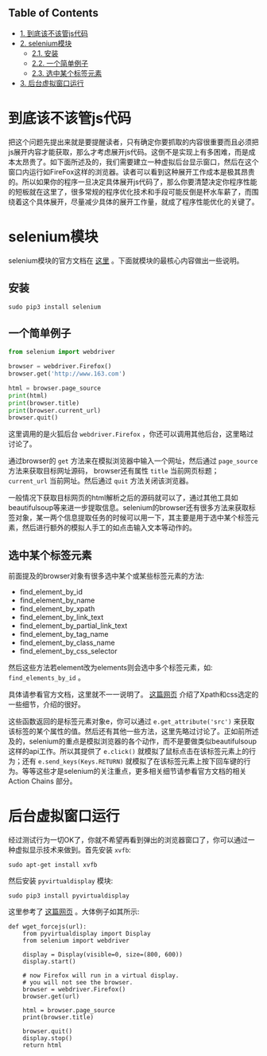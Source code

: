 <nav id="table-of-contents">
<h2>Table of Contents</h2>
<div id="text-table-of-contents">
<ul>
<li><a href="#orgheadline1">1. 到底该不该管js代码</a></li>
<li><a href="#orgheadline5">2. selenium模块</a>
<ul>
<li><a href="#orgheadline2">2.1. 安装</a></li>
<li><a href="#orgheadline3">2.2. 一个简单例子</a></li>
<li><a href="#orgheadline4">2.3. 选中某个标签元素</a></li>
</ul>
</li>
<li><a href="#orgheadline6">3. 后台虚拟窗口运行</a></li>
</ul>
</div>
</nav>


# 到底该不该管js代码<a id="orgheadline1"></a>

把这个问题先提出来就是要提醒读者，只有确定你要抓取的内容很重要而且必须把js展开内容才能获取，那么才考虑展开js代码。这倒不是实现上有多困难，而是成本太昂贵了。如下面所述及的，我们需要建立一种虚拟后台显示窗口，然后在这个窗口内运行如FireFox这样的浏览器。读者可以看到这种展开工作成本是极其昂贵的。所以如果你的程序一旦决定具体展开js代码了，那么你要清楚决定你程序性能的短板就在这里了，很多常规的程序优化技术和手段可能反倒是杯水车薪了，而围绕着这个具体展开，尽量减少具体的展开工作量，就成了程序性能优化的关键了。

# selenium模块<a id="orgheadline5"></a>

selenium模块的官方文档在 [这里](http://selenium-python.readthedocs.org/index.html) 。下面就模块的最核心内容做出一些说明。

## 安装<a id="orgheadline2"></a>

    sudo pip3 install selenium

## 一个简单例子<a id="orgheadline3"></a>

```python
from selenium import webdriver

browser = webdriver.Firefox()
browser.get('http://www.163.com')

html = browser.page_source
print(html)
print(browser.title)
print(browser.current_url)
browser.quit()
```

这里调用的是火狐后台 `webdriver.Firefox` ，你还可以调用其他后台，这里略过讨论了。

通过browser的 `get` 方法来在模拟浏览器中输入一个网址，然后通过 `page_source` 方法来获取目标网址源码， browser还有属性 `title` 当前网页标题； `current_url` 当前网址。然后通过 `quit` 方法关闭该浏览器。

一般情况下获取目标网页的html解析之后的源码就可以了，通过其他工具如beautifulsoup等来进一步提取信息。selenium的browser还有很多方法来获取标签对象，某一两个信息提取任务的时候可以用一下，其主要是用于选中某个标签元素，然后进行额外的模拟人手工的如点击输入文本等动作的。

## 选中某个标签元素<a id="orgheadline4"></a>

前面提及的browser对象有很多选中某个或某些标签元素的方法:

-   find\_element\_by\_id
-   find\_element\_by\_name
-   find\_element\_by\_xpath
-   find\_element\_by\_link\_text
-   find\_element\_by\_partial\_link\_text
-   find\_element\_by\_tag\_name
-   find\_element\_by\_class\_name
-   find\_element\_by\_css\_selector

然后这些方法若element改为elements则会选中多个标签元素，如: `find_elements_by_id` 。

具体请参看官方文档，这里就不一一说明了。 [这篇网页](https://saucelabs.com/resources/selenium/css-selectors) 介绍了Xpath和css选定的一些细节，介绍的很好。

这些函数返回的是标签元素对象e，你可以通过 `e.get_attribute('src')` 来获取该标签的某个属性的值。然后还有其他一些方法，这里先略过讨论了。正如前所述及的，selenium的重点是模拟浏览器的各个动作，而不是要做类似beautifulsoup这样的api工作。所以其提供了 `e.click()` 就模拟了鼠标点击在该标签元素上的行为；还有 `e.send_keys(Keys.RETURN)` 就模拟了在该标签元素上按下回车键的行为。等等这些才是selenium的关注重点，更多相关细节请参看官方文档的相关 Action Chains 部分。

# 后台虚拟窗口运行<a id="orgheadline6"></a>

经过测试行为一切OK了，你就不希望再看到弹出的浏览器窗口了，你可以通过一种虚拟显示技术来做到。首先安装 `xvfb`:

    sudo apt-get install xvfb

然后安装 `pyvirtualdisplay` 模块:

    sudo pip3 install pyvirtualdisplay

这里参考了 [这篇网页](http://coreygoldberg.blogspot.com/2011/06/python-headless-selenium-webdriver.html) 。大体例子如其所示:

    def wget_forcejs(url):
        from pyvirtualdisplay import Display
        from selenium import webdriver
    
        display = Display(visible=0, size=(800, 600))
        display.start()
    
        # now Firefox will run in a virtual display.
        # you will not see the browser.
        browser = webdriver.Firefox()
        browser.get(url)
    
        html = browser.page_source
        print(browser.title)
    
        browser.quit()
        display.stop()
        return html